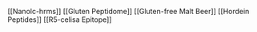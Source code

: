 [[Nanolc-hrms]]
[[Gluten Peptidome]]
[[Gluten-free Malt Beer]]
[[Hordein Peptides]]
[[R5-celisa Epitope]]
